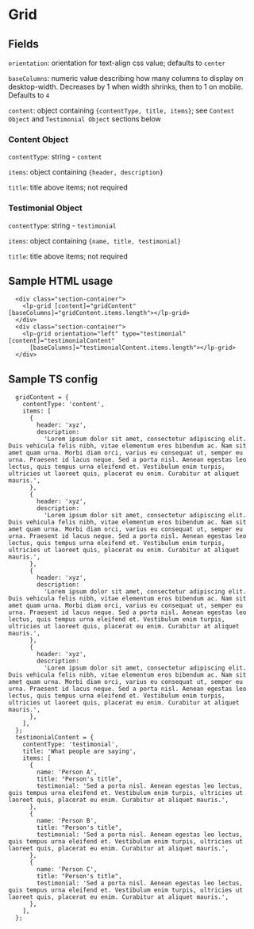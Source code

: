 # Grid

## Fields

`orientation`: orientation for text-align css value; defaults to `center`

`baseColumns`: numeric value describing how many columns to display on desktop-width. Decreases by 1 when width shrinks, then to 1 on mobile. Defaults to `4`

`content`: object containing `{contentType, title, items}`; see `Content Object` and `Testimonial Object` sections below

### Content Object

`contentType`: string - `content`

`items`: object containing `{header, description}`

`title`: title above items; not required

### Testimonial Object

`contentType`: string - `testimonial`

`items`: object containing `{name, title, testimonial}`

`title`: title above items; not required

## Sample HTML usage

```
  <div class="section-container">
    <lp-grid [content]="gridContent" [baseColumns]="gridContent.items.length"></lp-grid>
  </div>
  <div class="section-container">
    <lp-grid orientation="left" type="testimonial" [content]="testimonialContent"
      [baseColumns]="testimonialContent.items.length"></lp-grid>
  </div>
```

## Sample TS config

```
  gridContent = {
    contentType: 'content',
    items: [
      {
        header: 'xyz',
        description:
          'Lorem ipsum dolor sit amet, consectetur adipiscing elit. Duis vehicula felis nibh, vitae elementum eros bibendum ac. Nam sit amet quam urna. Morbi diam orci, varius eu consequat ut, semper eu urna. Praesent id lacus neque. Sed a porta nisl. Aenean egestas leo lectus, quis tempus urna eleifend et. Vestibulum enim turpis, ultricies ut laoreet quis, placerat eu enim. Curabitur at aliquet mauris.',
      },
      {
        header: 'xyz',
        description:
          'Lorem ipsum dolor sit amet, consectetur adipiscing elit. Duis vehicula felis nibh, vitae elementum eros bibendum ac. Nam sit amet quam urna. Morbi diam orci, varius eu consequat ut, semper eu urna. Praesent id lacus neque. Sed a porta nisl. Aenean egestas leo lectus, quis tempus urna eleifend et. Vestibulum enim turpis, ultricies ut laoreet quis, placerat eu enim. Curabitur at aliquet mauris.',
      },
      {
        header: 'xyz',
        description:
          'Lorem ipsum dolor sit amet, consectetur adipiscing elit. Duis vehicula felis nibh, vitae elementum eros bibendum ac. Nam sit amet quam urna. Morbi diam orci, varius eu consequat ut, semper eu urna. Praesent id lacus neque. Sed a porta nisl. Aenean egestas leo lectus, quis tempus urna eleifend et. Vestibulum enim turpis, ultricies ut laoreet quis, placerat eu enim. Curabitur at aliquet mauris.',
      },
      {
        header: 'xyz',
        description:
          'Lorem ipsum dolor sit amet, consectetur adipiscing elit. Duis vehicula felis nibh, vitae elementum eros bibendum ac. Nam sit amet quam urna. Morbi diam orci, varius eu consequat ut, semper eu urna. Praesent id lacus neque. Sed a porta nisl. Aenean egestas leo lectus, quis tempus urna eleifend et. Vestibulum enim turpis, ultricies ut laoreet quis, placerat eu enim. Curabitur at aliquet mauris.',
      },
    ],
  };
  testimonialContent = {
    contentType: 'testimonial',
    title: 'What people are saying',
    items: [
      {
        name: 'Person A',
        title: "Person's title",
        testimonial: 'Sed a porta nisl. Aenean egestas leo lectus, quis tempus urna eleifend et. Vestibulum enim turpis, ultricies ut laoreet quis, placerat eu enim. Curabitur at aliquet mauris.',
      },
      {
        name: 'Person B',
        title: "Person's title",
        testimonial: 'Sed a porta nisl. Aenean egestas leo lectus, quis tempus urna eleifend et. Vestibulum enim turpis, ultricies ut laoreet quis, placerat eu enim. Curabitur at aliquet mauris.',
      },
      {
        name: 'Person C',
        title: "Person's title",
        testimonial: 'Sed a porta nisl. Aenean egestas leo lectus, quis tempus urna eleifend et. Vestibulum enim turpis, ultricies ut laoreet quis, placerat eu enim. Curabitur at aliquet mauris.',
      },
    ],
  };
```
